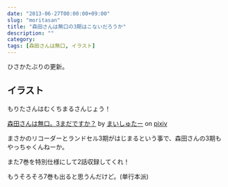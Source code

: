 ```yaml
---
date: "2013-06-27T00:00:00+09:00"
slug: "moritasan"
title: "森田さんは無口の3期はこないだろうか"
description: ""
category: 
tags: [森田さんは無口, イラスト]
---
```


ひさかたぶりの更新。

## イラスト

もりたさんはむくちまるさんじょう！

<script src="http://source.pixiv.net/source/embed.js" data-id="36658088_6198519f24947aa6c2d58c78793abe11" data-size="medium" data-border="on" charset="utf-8"></script><noscript><p><a href="http://www.pixiv.net/member_illust.php?mode=medium&amp;illust_id=36658088" target="_blank">森田さんは無口。3まだですか？</a> by <a href="http://www.pixiv.net/member.php?id=1432163" target="_blank">まいしゅたー</a> on <a href="http://www.pixiv.net/" target="_blank">pixiv</a></p></noscript>

まさかのリコーダーとランドセル3期がはじまるという事で、森田さんの3期もやっちゃくんねーか。

また7巻を特別仕様にして2話収録してくれ！

もうそろそろ7巻も出ると思うんだけど。(単行本派)
